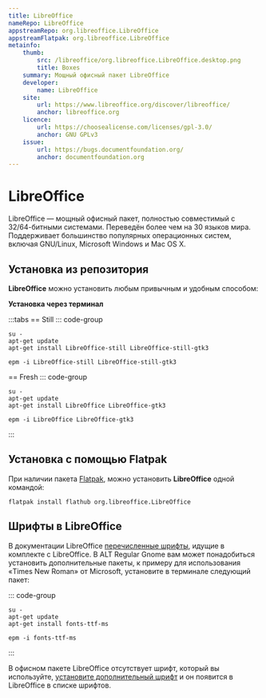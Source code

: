 ```yaml
---
title: LibreOffice
nameRepo: LibreOffice
appstreamRepo: org.libreoffice.LibreOffice
appstreamFlatpak: org.libreoffice.LibreOffice
metainfo:
    thumb:
        src: /libreoffice/org.libreoffice.LibreOffice.desktop.png
        title: Boxes
    summary: Мощный офисный пакет LibreOffice
    developer: 
        name: LibreOffice
    site:
        url: https://www.libreoffice.org/discover/libreoffice/
        anchor: libreoffice.org
    licence:
        url: https://choosealicense.com/licenses/gpl-3.0/
        anchor: GNU GPLv3
    issue: 
        url: https://bugs.documentfoundation.org/
        anchor: documentfoundation.org
---
```


# LibreOffice

LibreOffice — мощный офисный пакет, полностью совместимый с 32/64-битными системами. Переведён более чем на 30 языков мира. Поддерживает большинство популярных операционных систем, включая GNU/Linux, Microsoft Windows и Mac OS X.

## Установка из репозитория

**LibreOffice** можно установить любым привычным и удобным способом:

<!--@include: ./parts/install/software-repo.md-->

**Установка через терминал**

:::tabs
== Still
::: code-group

```shell[apt-get]
su -
apt-get update
apt-get install LibreOffice-still LibreOffice-still-gtk3
```
```shell[epm]
epm -i LibreOffice-still LibreOffice-still-gtk3
```
== Fresh 
::: code-group

```shell[apt-get]
su -
apt-get update
apt-get install LibreOffice LibreOffice-gtk3
```
```shell[epm]
epm -i LibreOffice LibreOffice-gtk3
```
:::


## Установка c помощью Flatpak

При наличии пакета [Flatpak](/flatpak), можно установить **LibreOffice** одной командой:

```shell
flatpak install flathub org.libreoffice.LibreOffice
```

<!--@include: ./parts/install/software-flatpak.md-->

## Шрифты в LibreOffice

В документации LibreOffice [перечисленные шрифты](https://wiki.documentfoundation.org/Fonts), идущие в комплекте с LibreOffice. В ALT Regular Gnome вам может понадобиться установить дополнительные пакеты, к примеру для использования «Times New Roman» от Microsoft, установите в терминале следующий пакет:

::: code-group
```shell[apt-get]
su -
apt-get update
apt-get install fonts-ttf-ms
```
```shell[epm]
epm -i fonts-ttf-ms
```
:::

В офисном пакете LibreOffice отсутствует шрифт, который вы используйте, [установите дополнительный шрифт](/add-fonts) и он появится в LibreOffice в списке шрифтов.